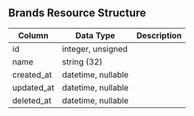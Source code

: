 ## Brands Resource Structure

| Column | Data Type | Description |
| ------ | --------- | ----------- |
| id | integer, unsigned |  |
| name | string (32) |  |
| created_at | datetime, nullable |  |
| updated_at | datetime, nullable |  |
| deleted_at | datetime, nullable |  |


